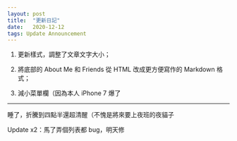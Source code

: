 ```yaml
---
layout: post
title:  "更新日記"
date:   2020-12-12
tags: Update Announcement
---
```


1. 更新樣式，調整了文章文字大小；

2. 將底部的 About Me 和 Friends 從 HTML 改成更方便寫作的 Markdown 格式；

3. 減小菜單欄（因為本人 iPhone 7 爆了

---

睡了，折騰到四點半還超清醒（不愧是將來要上夜班的夜貓子

Update x2：馬了弄個列表都 bug，明天修
